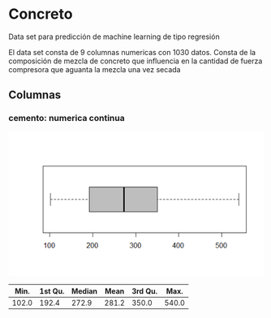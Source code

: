 # Concreto
Data set para predicción de machine learning de tipo regresión

El data set consta de 9 columnas numericas con 1030 datos. Consta de la composición de mezcla de concreto que influencia en la cantidad de fuerza compresora
que aguanta la mezcla una vez secada

## Columnas

### cemento: numerica continua

![cemento](https://github.com/EfrainSO/diplomado/blob/main/Proyecto%202/Concrete/Imagenes/concrete.png)

  | Min. | 1st Qu. | Median  |  Mean | 3rd Qu.  |  Max. |
  |-------|--------|--------|--------|--------|--------|
  |102.0  | 192.4  | 272.9  | 281.2  | 350.0  | 540.0 |
